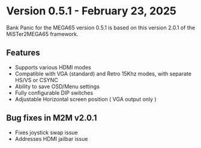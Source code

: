 
Version 0.5.1 - February 23, 2025
=================================

Bank Panic for the MEGA65 version 0.5.1 is based on this version 2.0.1 of the MiSTer2MEGA65 framework.

## Features
* Supports various HDMI modes
* Compatible with VGA (standard) and Retro 15Khz modes, with separate HS/VS or CSYNC
* Ability to save OSD/Menu settings
* Fully configurable DIP switches
* Adjustable Horizontal screen position ( VGA output only )

## Bug fixes in M2M v2.0.1
* Fixes joystick swap issue
* Addresses HDMI jailbar issue
